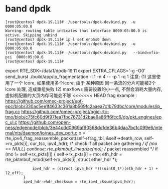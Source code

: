 # band dpdk
```shell
[root@centos7 dpdk-19.11]# ./usertools/dpdk-devbind.py  -u 0000:05:00.0
Warning: routing table indicates that interface 0000:05:00.0 is active. Skipping unbind
[root@centos7 dpdk-19.11]# ip l set enp5s0 down
[root@centos7 dpdk-19.11]# ./usertools/dpdk-devbind.py  -u 0000:05:00.0
[root@centos7 dpdk-19.11]# ./usertools/dpdk-devbind.py   --bind=vfio-pci  0000:05:00.0
[root@centos7 dpdk-19.11]# 
```


export RTE_SDK=/data1/dpdk-19.11
export EXTRA_CFLAGS='-g -O0'
send_burst
./build/app/ip_fragmentation  -l 1 -n 4 -- -p 1 -q 1
 注意:
(1) 这里使用了一个 lcore, 如果使用多个lcore, 由于 某种原因 同一条流的分片可能被2个 lcore 处理, 造成重组失败
(2) maxflows 需要设置的小一点, 不然会消耗大量内存, 虚拟机配置的大页内存可能会不够
<<<<<<< HEAD
frag example : https://github.com/omec-project/upf-epc/blob/330ac5ee1f4633c361a8b569fc2aaea7c1b79dbc/core/modules/ip_frag.cc
https://github.com/omec-project/ngic-rtc-tmo/blob/c75fc60d9f97fea7fbc76731d2bae6a86ff6fcc6/dp/pkt_engines/epc_ul.c
https://github.com/open-ness/edgenode/blob/3e44cdd0969af90568ddfde36b4daa7bc1c099e6/internal/nts/daemon/io/nes_dev_port.c
o = rte_ipv4_frag_reassemble_packet(self->frag_tbl,
				&self->death_row, self->rx_pkts[i], cur_tsc, ipv4_hdr);
			/* check if all packet are gathering */
			if (mo == NULL)
				continue;
			rte_pktmbuf_linearize(mo);
			/* packet reassembled */
			if (mo != self->rx_pkts[i]) {
				self->rx_pkts[i] = mo;
				eth_hdr = rte_pktmbuf_mtod(self->rx_pkts[i], struct ether_hdr *);

				ipv4_hdr = (struct ipv4_hdr *)((uint8_t*)(eth_hdr + 1) + l2_off);
			}
			ipv4_hdr->hdr_checksum = rte_ipv4_cksum(ipv4_hdr);
